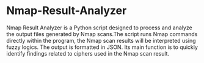 # Nmap-Result-Analyzer

Nmap Result Analyzer is a Python script designed to process and analyze the output files generated by Nmap scans.The script runs Nmap commands directly within the program, the Nmap scan results will be interpreted using fuzzy logics. The output is formatted in JSON. Its main function is to quickly identify findings related to ciphers used in the Nmap scan result. 

